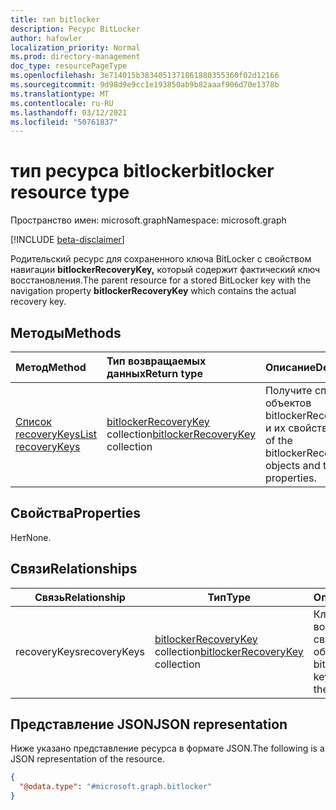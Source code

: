 ```yaml
---
title: тип bitlocker
description: Ресурс BitLocker
author: hafowler
localization_priority: Normal
ms.prod: directory-management
doc_type: resourcePageType
ms.openlocfilehash: 3e714015b3834051371861880355360f02d12166
ms.sourcegitcommit: 9d98d9e9cc1e193850ab9b82aaaf906d70e1378b
ms.translationtype: MT
ms.contentlocale: ru-RU
ms.lasthandoff: 03/12/2021
ms.locfileid: "50761837"
---
```

# <a name="bitlocker-resource-type"></a><span data-ttu-id="76d92-103">тип ресурса bitlocker</span><span class="sxs-lookup"><span data-stu-id="76d92-103">bitlocker resource type</span></span>

<span data-ttu-id="76d92-104">Пространство имен: microsoft.graph</span><span class="sxs-lookup"><span data-stu-id="76d92-104">Namespace: microsoft.graph</span></span>

[!INCLUDE [beta-disclaimer](../../includes/beta-disclaimer.md)]

<span data-ttu-id="76d92-105">Родительский ресурс для сохраненного ключа BitLocker с свойством навигации **bitlockerRecoveryKey,** который содержит фактический ключ восстановления.</span><span class="sxs-lookup"><span data-stu-id="76d92-105">The parent resource for a stored BitLocker key with the navigation property **bitlockerRecoveryKey** which contains the actual recovery key.</span></span>

## <a name="methods"></a><span data-ttu-id="76d92-106">Методы</span><span class="sxs-lookup"><span data-stu-id="76d92-106">Methods</span></span>
|<span data-ttu-id="76d92-107">Метод</span><span class="sxs-lookup"><span data-stu-id="76d92-107">Method</span></span>|<span data-ttu-id="76d92-108">Тип возвращаемых данных</span><span class="sxs-lookup"><span data-stu-id="76d92-108">Return type</span></span>|<span data-ttu-id="76d92-109">Описание</span><span class="sxs-lookup"><span data-stu-id="76d92-109">Description</span></span>|
|:---|:---|:---|
|[<span data-ttu-id="76d92-110">Список recoveryKeys</span><span class="sxs-lookup"><span data-stu-id="76d92-110">List recoveryKeys</span></span>](../api/bitlocker-list-recoverykeys.md)|<span data-ttu-id="76d92-111">[bitlockerRecoveryKey](../resources/bitlockerrecoverykey.md) collection</span><span class="sxs-lookup"><span data-stu-id="76d92-111">[bitlockerRecoveryKey](../resources/bitlockerrecoverykey.md) collection</span></span>|<span data-ttu-id="76d92-112">Получите список объектов bitlockerRecoveryKey и их свойств.</span><span class="sxs-lookup"><span data-stu-id="76d92-112">Get a list of the bitlockerRecoveryKey objects and their properties.</span></span>|

## <a name="properties"></a><span data-ttu-id="76d92-113">Свойства</span><span class="sxs-lookup"><span data-stu-id="76d92-113">Properties</span></span>
<span data-ttu-id="76d92-114">Нет</span><span class="sxs-lookup"><span data-stu-id="76d92-114">None.</span></span>

## <a name="relationships"></a><span data-ttu-id="76d92-115">Связи</span><span class="sxs-lookup"><span data-stu-id="76d92-115">Relationships</span></span>
| <span data-ttu-id="76d92-116">Связь</span><span class="sxs-lookup"><span data-stu-id="76d92-116">Relationship</span></span> | <span data-ttu-id="76d92-117">Тип</span><span class="sxs-lookup"><span data-stu-id="76d92-117">Type</span></span> | <span data-ttu-id="76d92-118">Описание</span><span class="sxs-lookup"><span data-stu-id="76d92-118">Description</span></span> |
|--|--|--|
| <span data-ttu-id="76d92-119">recoveryKeys</span><span class="sxs-lookup"><span data-stu-id="76d92-119">recoveryKeys</span></span> | <span data-ttu-id="76d92-120">[bitlockerRecoveryKey](../resources/bitlockerrecoverykey.md) collection</span><span class="sxs-lookup"><span data-stu-id="76d92-120">[bitlockerRecoveryKey](../resources/bitlockerrecoverykey.md) collection</span></span> | <span data-ttu-id="76d92-121">Ключи восстановления, связанные с объектом bitlocker.</span><span class="sxs-lookup"><span data-stu-id="76d92-121">The recovery keys associated with the bitlocker entity.</span></span> |

## <a name="json-representation"></a><span data-ttu-id="76d92-122">Представление JSON</span><span class="sxs-lookup"><span data-stu-id="76d92-122">JSON representation</span></span>
<span data-ttu-id="76d92-123">Ниже указано представление ресурса в формате JSON.</span><span class="sxs-lookup"><span data-stu-id="76d92-123">The following is a JSON representation of the resource.</span></span>
<!-- {
  "blockType": "resource",
  "@odata.type": "microsoft.graph.bitlocker",
  "baseType": "microsoft.graph.entity",
  "openType": false
}
-->
``` json
{
  "@odata.type": "#microsoft.graph.bitlocker"
}
```

